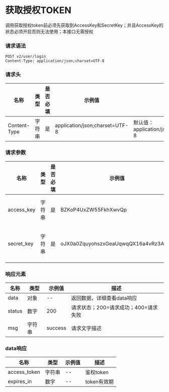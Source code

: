 # 获取授权TOKEN

调用获取授权token前必须先获取到AccessKey和SecretKey；并且AccessKey的状态必须开启否则无法使用；本接口无需授权

### 请求语法

```
POST v2/user/login
Content-Type: application/json;charset=UTF-8
```

### 请求头

| 名称 | 类型|是否必填 |示例值| 描述|
|---|---|---|---|---|
| Content-Type | 字符串|是|application/json;charset=UTF-8| 默认值：application/json;charset=UTF-8 |

### 请求参数

| 名称 | 类型|是否必填 |示例值| 描述|
|---|---|---|---|---|
| access_key | 字符串|是|BZKoP4UxZW55FkhXwvQp| access_key一号通后台应用管理获得APPID |
| secret_key | 字符串|是|oJX0a0ZquyohszxGeaUqwqQX16a4vRz3AonA| secret_key一号通后台应用管理获得AppSecret |

### 响应元素

| 名称 | 类型 |示例值| 描述|
|---|---|---|---| 
| data | 对象|--| 返回数据，详细查看data响应 |
| status | 数字|200| 请求状态；200=请求成功；400=请求失败 |
| msg | 字符串|success| 请求文字描述 |

### data响应

| 名称 | 类型 |示例值| 描述|
|---|---|---|---| 
| access_token | 字符串|--| 鉴权token |
| expires_in | 数字|--| token有效期 |

